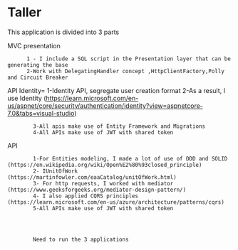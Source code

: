 # Taller

This application is divided into 3 parts

MVC presentation

          1 - I include a SQL script in the Presentation layer that can be generating the base
          2-Work with DelegatingHandler concept ,HttpClientFactory,Polly and Circuit Breaker

API Identity=
            1-Identity API, segregate user creation format
            2-As a result, I use Identity (https://learn.microsoft.com/en-us/aspnet/core/security/authentication/identity?view=aspnetcore-7.0&tabs=visual-studio)
            
            3-All apis make use of Entity Framework and Migrations
            4-All APIs make use of JWT with shared token
API

            1-For Entities modeling, I made a lot of use of DDD and SOLID (https://en.wikipedia.org/wiki/Open%E2%80%93closed_principle)
            2- IUnitOfWork (https://martinfowler.com/eaaCatalog/unitOfWork.html)
            3- For http requests, I worked with mediator (https://www.geeksforgeeks.org/mediator-design-pattern/)
            4- I also applied CQRS principles (https://learn.microsoft.com/en-us/azure/architecture/patterns/cqrs)
            5-All APIs make use of JWT with shared token




            Need to run the 3 applications
